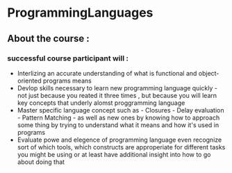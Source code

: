 # ProgrammingLanguages

## About the course :
### successful course participant will :
- Interlizing an accurate understanding of what is functional  and object-oriented programs means
- Devlop skills necessary to learn new programming language quickly
          - not just because you reated it three times , but because you will learn key concepts that underly alomst proggramming language
- Master specific language concept such as
         - Closures 
         - Delay evaluation
         - Pattern Matching 
         - as well as new ones by knowing how to approach some thing by trying to understand what it means and how it's used in programs
- Evaluate powe and elegence of programming language even recognize sort of which tools, which constructs are approperiate for different tasks you might be using or at least have additional insight into how to go about doing that 
